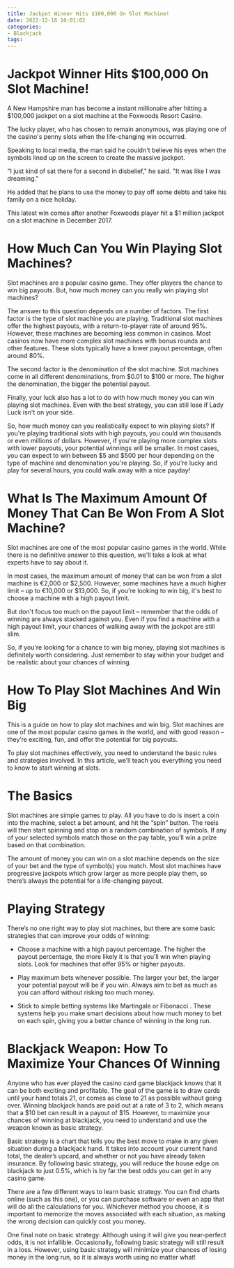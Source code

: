 ```yaml
---
title: Jackpot Winner Hits $100,000 On Slot Machine!
date: 2022-12-18 16:01:02
categories:
- Blackjack
tags:
---
```



#  Jackpot Winner Hits $100,000 On Slot Machine!

A New Hampshire man has become a instant millionaire after hitting a $100,000 jackpot on a slot machine at the Foxwoods Resort Casino.

The lucky player, who has chosen to remain anonymous, was playing one of the casino's penny slots when the life-changing win occurred.

Speaking to local media, the man said he couldn't believe his eyes when the symbols lined up on the screen to create the massive jackpot.

"I just kind of sat there for a second in disbelief," he said. "It was like I was dreaming."

He added that he plans to use the money to pay off some debts and take his family on a nice holiday.

This latest win comes after another Foxwoods player hit a $1 million jackpot on a slot machine in December 2017.

#  How Much Can You Win Playing Slot Machines?

Slot machines are a popular casino game. They offer players the chance to win big payouts. But, how much money can you really win playing slot machines?

The answer to this question depends on a number of factors. The first factor is the type of slot machine you are playing. Traditional slot machines offer the highest payouts, with a return-to-player rate of around 95%. However, these machines are becoming less common in casinos. Most casinos now have more complex slot machines with bonus rounds and other features. These slots typically have a lower payout percentage, often around 80%.

The second factor is the denomination of the slot machine. Slot machines come in all different denominations, from $0.01 to $100 or more. The higher the denomination, the bigger the potential payout.

Finally, your luck also has a lot to do with how much money you can win playing slot machines. Even with the best strategy, you can still lose if Lady Luck isn't on your side.

So, how much money can you realistically expect to win playing slots? If you're playing traditional slots with high payouts, you could win thousands or even millions of dollars. However, if you're playing more complex slots with lower payouts, your potential winnings will be smaller. In most cases, you can expect to win between $5 and $500 per hour depending on the type of machine and denomination you're playing. So, if you're lucky and play for several hours, you could walk away with a nice payday!

#  What Is The Maximum Amount Of Money That Can Be Won From A Slot Machine?

Slot machines are one of the most popular casino games in the world. While there is no definitive answer to this question, we'll take a look at what experts have to say about it.

In most cases, the maximum amount of money that can be won from a slot machine is €2,000 or $2,500. However, some machines have a much higher limit – up to €10,000 or $13,000. So, if you're looking to win big, it's best to choose a machine with a high payout limit.

But don't focus too much on the payout limit – remember that the odds of winning are always stacked against you. Even if you find a machine with a high payout limit, your chances of walking away with the jackpot are still slim.

So, if you're looking for a chance to win big money, playing slot machines is definitely worth considering. Just remember to stay within your budget and be realistic about your chances of winning.

#  How To Play Slot Machines And Win Big

This is a guide on how to play slot machines and win big. Slot machines are one of the most popular casino games in the world, and with good reason – they’re exciting, fun, and offer the potential for big payouts.

To play slot machines effectively, you need to understand the basic rules and strategies involved. In this article, we’ll teach you everything you need to know to start winning at slots.

# The Basics

Slot machines are simple games to play. All you have to do is insert a coin into the machine, select a bet amount, and hit the “spin” button. The reels will then start spinning and stop on a random combination of symbols. If any of your selected symbols match those on the pay table, you’ll win a prize based on that combination.

The amount of money you can win on a slot machine depends on the size of your bet and the type of symbol(s) you match. Most slot machines have progressive jackpots which grow larger as more people play them, so there’s always the potential for a life-changing payout.

# Playing Strategy

There’s no one right way to play slot machines, but there are some basic strategies that can improve your odds of winning:

+ Choose a machine with a high payout percentage. The higher the payout percentage, the more likely it is that you’ll win when playing slots. Look for machines that offer 95% or higher payouts.

+ Play maximum bets whenever possible. The larger your bet, the larger your potential payout will be if you win. Always aim to bet as much as you can afford without risking too much money.

+ Stick to simple betting systems like Martingale or Fibonacci . These systems help you make smart decisions about how much money to bet on each spin, giving you a better chance of winning in the long run.

#  Blackjack Weapon: How To Maximize Your Chances Of Winning

Anyone who has ever played the casino card game blackjack knows that it can be both exciting and profitable. The goal of the game is to draw cards until your hand totals 21, or comes as close to 21 as possible without going over. Winning blackjack hands are paid out at a rate of 3 to 2, which means that a $10 bet can result in a payout of $15. However, to maximize your chances of winning at blackjack, you need to understand and use the weapon known as basic strategy.

Basic strategy is a chart that tells you the best move to make in any given situation during a blackjack hand. It takes into account your current hand total, the dealer’s upcard, and whether or not you have already taken insurance. By following basic strategy, you will reduce the house edge on blackjack to just 0.5%, which is by far the best odds you can get in any casino game.

There are a few different ways to learn basic strategy. You can find charts online (such as this one), or you can purchase software or even an app that will do all the calculations for you. Whichever method you choose, it is important to memorize the moves associated with each situation, as making the wrong decision can quickly cost you money.

One final note on basic strategy: Although using it will give you near-perfect odds, it is not infallible. Occasionally, following basic strategy will still result in a loss. However, using basic strategy will minimize your chances of losing money in the long run, so it is always worth using no matter what!